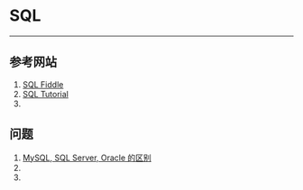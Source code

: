# SQL
---
## 参考网站
1. [SQL Fiddle](http://sqlfiddle.com/)
2. [SQL Tutorial](https://www.techonthenet.com/sql/)
3.
## 问题
1. [MySQL, SQL Server, Oracle 的区别](https://www.cnblogs.com/cherxu/p/6856262.html)
2.
3.  